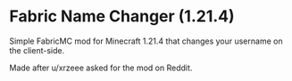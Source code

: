 # Fabric Name Changer (1.21.4)

Simple FabricMC mod for Minecraft 1.21.4 that changes your username on the client-side.

Made after u/xrzeee asked for the mod on Reddit.
